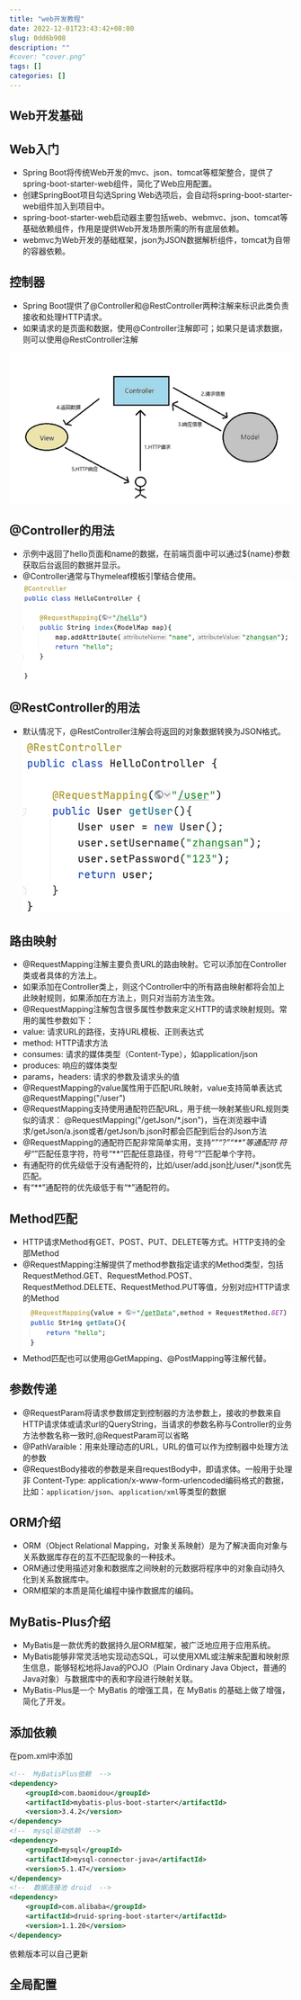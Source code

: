 ```yaml
---
title: "web开发教程"
date: 2022-12-01T23:43:42+08:00
slug: 0dd6b908
description: ""
#cover: "cover.png"
tags: []
categories: []
---
```


## Web开发基础

## Web入门

- Spring Boot将传统Web开发的mvc、json、tomcat等框架整合，提供了spring-boot-starter-web组件，简化了Web应用配置。
- 创建SpringBoot项目勾选Spring Web选项后，会自动将spring-boot-starter-web组件加入到项目中。
- spring-boot-starter-web启动器主要包括web、webmvc、json、tomcat等基础依赖组件，作用是提供Web开发场景所需的所有底层依赖。
- webmvc为Web开发的基础框架，json为JSON数据解析组件，tomcat为自带的容器依赖。

## 控制器

- Spring Boot提供了@Controller和@RestController两种注解来标识此类负责接收和处理HTTP请求。
- 如果请求的是页面和数据，使用@Controller注解即可；如果只是请求数据，则可以使用@RestController注解

![controller 图标](image/web1.png)

## @Controller的用法

- 示例中返回了hello页面和name的数据，在前端页面中可以通过${name}参数获取后台返回的数据并显示。
- @Controller通常与Thymeleaf模板引擎结合使用。
![controller 图标](image/web2.png)

## @RestController的用法

- 默认情况下，@RestController注解会将返回的对象数据转换为JSON格式。
![controller 图标](image/web3.png)

## 路由映射

- @RequestMapping注解主要负责URL的路由映射。它可以添加在Controller类或者具体的方法上。
- 如果添加在Controller类上，则这个Controller中的所有路由映射都将会加上此映射规则，如果添加在方法上，则只对当前方法生效。
- @RequestMapping注解包含很多属性参数来定义HTTP的请求映射规则。常用的属性参数如下：
- value: 请求URL的路径，支持URL模板、正则表达式
- method: HTTP请求方法
- consumes: 请求的媒体类型（Content-Type），如application/json
- produces: 响应的媒体类型
- params，headers: 请求的参数及请求头的值
- @RequestMapping的value属性用于匹配URL映射，value支持简单表达式
      @RequestMapping("/user")
- @RequestMapping支持使用通配符匹配URL，用于统一映射某些URL规则类似的请求： @RequestMapping("/getJson/*.json")，当在浏览器中请求/getJson/a.json或者/getJson/b.json时都会匹配到后台的Json方法
- @RequestMapping的通配符匹配非常简单实用，支持“*”“?”“**”等通配符
符号“*”匹配任意字符，符号“**”匹配任意路径，符号“?”匹配单个字符。
- 有通配符的优先级低于没有通配符的，比如/user/add.json比/user/*.json优先匹配。
- 有“**”通配符的优先级低于有“*”通配符的。

## Method匹配

- HTTP请求Method有GET、POST、PUT、DELETE等方式。HTTP支持的全部Method
- @RequestMapping注解提供了method参数指定请求的Method类型，包括RequestMethod.GET、RequestMethod.POST、RequestMethod.DELETE、RequestMethod.PUT等值，分别对应HTTP请求的Method
![controller 图标](image/web4.png)
- Method匹配也可以使用@GetMapping、@PostMapping等注解代替。

## 参数传递

- @RequestParam将请求参数绑定到控制器的方法参数上，接收的参数来自HTTP请求体或请求url的QueryString，当请求的参数名称与Controller的业务方法参数名称一致时,@RequestParam可以省略
- @PathVaraible：用来处理动态的URL，URL的值可以作为控制器中处理方法的参数
- @RequestBody接收的参数是来自requestBody中，即请求体。一般用于处理非 Content-Type: application/x-www-form-urlencoded编码格式的数据，比如：`application/json`、`application/xml`等类型的数据

## ORM介绍

- ORM（Object Relational Mapping，对象关系映射）是为了解决面向对象与关系数据库存在的互不匹配现象的一种技术。
- ORM通过使用描述对象和数据库之间映射的元数据将程序中的对象自动持久化到关系数据库中。
- ORM框架的本质是简化编程中操作数据库的编码。

## MyBatis-Plus介绍

- MyBatis是一款优秀的数据持久层ORM框架，被广泛地应用于应用系统。
- MyBatis能够非常灵活地实现动态SQL，可以使用XML或注解来配置和映射原生信息，能够轻松地将Java的POJO（Plain Ordinary Java Object，普通的Java对象）与数据库中的表和字段进行映射关联。
- MyBatis-Plus是一个 MyBatis 的增强工具，在 MyBatis 的基础上做了增强，简化了开发。

## 添加依赖

在pom.xml中添加

```xml
<!--  MyBatisPlus依赖  -->
<dependency>
    <groupId>com.baomidou</groupId>
    <artifactId>mybatis-plus-boot-starter</artifactId>
    <version>3.4.2</version>
</dependency>
<!--  mysql驱动依赖  --> 
<dependency>   
    <groupId>mysql</groupId>
    <artifactId>mysql-connector-java</artifactId>
    <version>5.1.47</version>
</dependency>
<!--  数据连接池 druid  --> 
<dependency>   
    <groupId>com.alibaba</groupId>
    <artifactId>druid-spring-boot-starter</artifactId>
    <version>1.1.20</version>
</dependency>
```

依赖版本可以自己更新

## 全局配置
